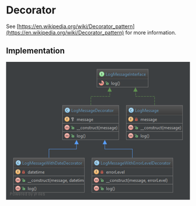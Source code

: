 Decorator
=========

See [https://en.wikipedia.org/wiki/Decorator_pattern](https://en.wikipedia.org/wiki/Decorator_pattern) for more information.

## Implementation

![Decorator UML](doc/Decorator.png)
